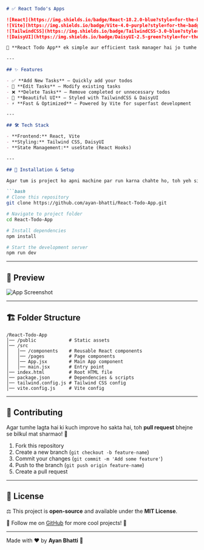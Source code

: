 ````markdown
# ✅ React Todo's Apps

![React](https://img.shields.io/badge/React-18.2.0-blue?style=for-the-badge&logo=react)
![Vite](https://img.shields.io/badge/Vite-4.0-purple?style=for-the-badge&logo=vite)
![TailwindCSS](https://img.shields.io/badge/TailwindCSS-3.0-blue?style=for-the-badge&logo=tailwindcss)
![DaisyUI](https://img.shields.io/badge/DaisyUI-2.5-green?style=for-the-badge&logo=daisyui)

🚀 **React Todo App** ek simple aur efficient task manager hai jo tumhe apni daily tasks ko manage karne ka asaan tareeqa deta hai. Isme CRUD (Create, Read, Update, Delete) functionalities hain, jisse tum easily apni tasks ko organize kar sako.

---

## ✨ Features

- ✅ **Add New Tasks** – Quickly add your todos
- 📝 **Edit Tasks** – Modify existing tasks
- ❌ **Delete Tasks** – Remove completed or unnecessary todos
- 🎨 **Beautiful UI** – Styled with TailwindCSS & DaisyUI
- ⚡ **Fast & Optimized** – Powered by Vite for superfast development

---

## 🛠️ Tech Stack

- **Frontend:** React, Vite
- **Styling:** Tailwind CSS, DaisyUI
- **State Management:** useState (React Hooks)

---

## 🚀 Installation & Setup

Agar tum is project ko apni machine par run karna chahte ho, toh yeh simple steps follow karo:

```bash
# Clone this repository
git clone https://github.com/ayan-bhatti/React-Todo-App.git

# Navigate to project folder
cd React-Todo-App

# Install dependencies
npm install

# Start the development server
npm run dev
````

---

## 📸 Preview

![App Screenshot](https://via.placeholder.com/800x400?text=App+Screenshot)

---

## 🏗️ Folder Structure

```
/React-Todo-App
│── /public            # Static assets
│── /src
│   │── /components    # Reusable React components
│   │── /pages         # Page components
│   │── App.jsx        # Main App component
│   │── main.jsx       # Entry point
│── index.html         # Root HTML file
│── package.json       # Dependencies & scripts
│── tailwind.config.js # Tailwind CSS config
│── vite.config.js     # Vite config
```

---

## 🤝 Contributing

Agar tumhe lagta hai ki kuch improve ho sakta hai, toh **pull request** bhejne se bilkul mat sharmao! 🚀

1. Fork this repository
2. Create a new branch (`git checkout -b feature-name`)
3. Commit your changes (`git commit -m 'Add some feature'`)
4. Push to the branch (`git push origin feature-name`)
5. Create a pull request

---

## 📜 License

⚖️ This project is **open-source** and available under the **MIT License**.

💙 Follow me on [GitHub](https://github.com/ayan-bhatti) for more cool projects! 🚀

---

Made with ❤️ by **Ayan Bhatti** 🚀

```

```
